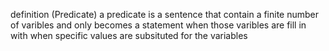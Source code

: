 
definition (Predicate)
a predicate is a sentence that contain a finite number of varibles and only becomes a statement when those varibles are fill in with 
when specific values are subsituted for the variables 
